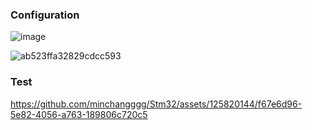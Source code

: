 ### Configuration
![image](https://github.com/minchangggg/Stm32/assets/125820144/7cc73518-5353-4b1c-b44b-351e43d8bd04)

![ab523ffa32829cdcc593](https://github.com/minchangggg/Stm32/assets/125820144/ed8ce20b-ca73-4f4d-84b2-c007f63cb3a5)

### Test
https://github.com/minchangggg/Stm32/assets/125820144/f67e6d96-5e82-4056-a763-189806c720c5
